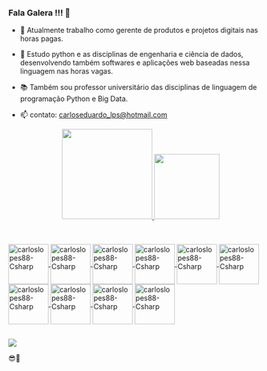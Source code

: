 ### Fala Galera !!! 👋
  
- 🔭 Atualmente trabalho como gerente de produtos e projetos digitais nas horas pagas.
  
- 🌱 Estudo python e as disciplinas de engenharia e ciência de dados, desenvolvendo também softwares e aplicações web baseadas nessa linguagem nas horas vagas.
  
- 📚 Também sou professor universitário das disciplinas de linguagem de programação Python e Big Data.
  
- 📫 contato: carloseduardo_lps@hotmail.com
  
  <div align="center">
  <a href="https://github.com/rafaballerini">
  <img height="180em" src="https://github-readme-stats.vercel.app/api?username=carloslopes88&show_icons=true&theme=tokyonight&include_all_commits=true&count_private=true"/>
  <img height="130em" src="https://github-readme-stats.vercel.app/api/top-langs/?username=carloslopes88&layout=compact&langs_count=7&theme=tokyonight"/>
</div>
<div>
  
</div>

##

<div style="display: inline_block"><br>
  <img align="center" alt="carloslopes88-Csharp" height="80" width="80" src="https://skillicons.dev/icons?i=python">
  <img align="center" alt="carloslopes88-Csharp" height="80" width="80" src="https://skillicons.dev/icons?i=js">
  <img align="center" alt="carloslopes88-Csharp" height="80" width="80" src="https://skillicons.dev/icons?i=html">
  <img align="center" alt="carloslopes88-Csharp" height="80" width="80" src="https://skillicons.dev/icons?i=css">
  <img align="center" alt="carloslopes88-Csharp" height="80" width="80" src="https://skillicons.dev/icons?i=cs">
  <img align="center" alt="carloslopes88-Csharp" height="80" width="80" src="https://skillicons.dev/icons?i=django">
  <img align="center" alt="carloslopes88-Csharp" height="80" width="80" src="https://skillicons.dev/icons?i=flask">
  <img align="center" alt="carloslopes88-Csharp" height="80" width="80" src="https://skillicons.dev/icons?i=aws">
  <img align="center" alt="carloslopes88-Csharp" height="80" width="80" src="https://skillicons.dev/icons?i=gcp">
  <img align="center" alt="carloslopes88-Csharp" height="80" width="80" src="https://skillicons.dev/icons?i=azure">
</div>

##
 
<div>
  <a href="https://www.linkedin.com/in/carlos-eduardo-lopes-planejamento-empresarial/" target="_blank"><img src="https://img.shields.io/badge/-LinkedIn-%230077B5?style=for-the-badge&logo=linkedin&logoColor=white" target="_blank"></a>
</div>  

😎🤙
